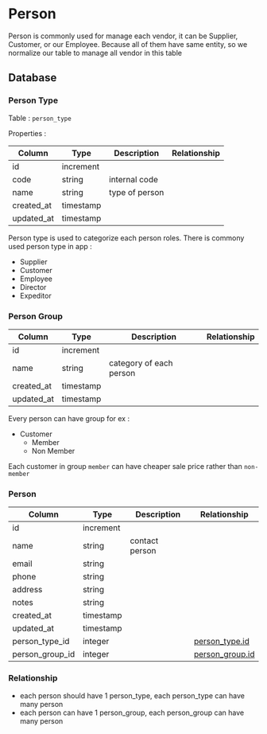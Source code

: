 # Person

Person is commonly used for manage each vendor, it can be Supplier, Customer, or our Employee. Because all of them have same entity, so we normalize our table to manage all vendor in this table

## Database

### Person Type

Table : `person_type`

Properties :

| Column | Type | Description | Relationship |
| --- | --- | --- | --- |
| id | increment | | |
| code | string | internal code | |
| name | string | type of person | |
| created_at | timestamp | | |
| updated_at | timestamp | | |

Person type is used to categorize each person roles. There is commony used person type in app :

- Supplier
- Customer
- Employee
- Director
- Expeditor

### Person Group

| Column | Type | Description | Relationship |
| --- | --- | --- | --- |
| id | increment | | |
| name | string | category of each person | |
| created_at | timestamp | | |
| updated_at | timestamp | | |

Every person can have group for ex :

- Customer
    - Member
    - Non Member

Each customer in group `member` can have cheaper sale price rather than `non-member`

### Person

| Column | Type | Description | Relationship |
| --- | --- | --- | --- |
| id | increment | | |
| name | string | contact person | |
| email | string | | |
| phone | string | | |
| address | string | | |
| notes | string | | |
| created_at | timestamp | | |
| updated_at | timestamp | | |
| person_type_id | integer | | [person_type.id](/modules/person?id=person-type) |
| person_group_id | integer | | [person_group.id](/modules/person?id=person-group) |

### Relationship

- each person should have 1 person_type, each person_type can have many person
- each person can have 1 person_group, each person_group can have many person



